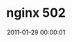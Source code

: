---
layout: web-error
date: 2011-01-29 00:00:01
title: nginx 502
image: nginx-502
alt: nginx 502
category: web-errors
---